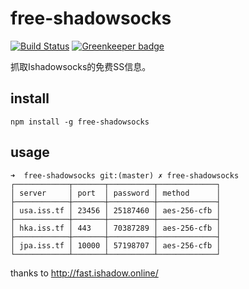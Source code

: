 # free-shadowsocks

[![Build Status](https://travis-ci.org/sqlwwx/free-shadowsocks.svg?branch=master)](https://travis-ci.org/sqlwwx/free-shadowsocks)
[![Greenkeeper badge](https://badges.greenkeeper.io/sqlwwx/free-shadowsocks.svg)](https://greenkeeper.io/)

抓取Ishadowsocks的免费SS信息。

## install

```
npm install -g free-shadowsocks
```

## usage
```
➜  free-shadowsocks git:(master) ✗ free-shadowsocks
┌────────────┬───────┬──────────┬─────────────┐
│ server     │ port  │ password │ method      │
├────────────┼───────┼──────────┼─────────────┤
│ usa.iss.tf │ 23456 │ 25187460 │ aes-256-cfb │
├────────────┼───────┼──────────┼─────────────┤
│ hka.iss.tf │ 443   │ 70387289 │ aes-256-cfb │
├────────────┼───────┼──────────┼─────────────┤
│ jpa.iss.tf │ 10000 │ 57198707 │ aes-256-cfb │
└────────────┴───────┴──────────┴─────────────┘
```

thanks to http://fast.ishadow.online/
